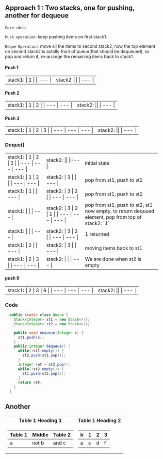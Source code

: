 

## Approach 1 : Two stacks, one for pushing, another for dequeue

`Core idea`: 

`Push operation`: keep pushing items on first stack1.


`Deque Operation`: move all the items to second stack2, now the top element on second stack2 is actally front of queue(that should be dequeued), so pop and return it, re-arrange the remaining items back to stack1.

#### Push 1

<table>
<tr>
<td>
stack1:
| 1 |
| --- |
</td>
<td>
stack2:
||
| --- |
</td>
</tr>
</table>

#### Push 2

<table>
<tr>
<td>
stack1:
| 1 | 2 |
| --- | --- |
</td>
<td>
stack2:
||
| --- |
</td>
</tr>
</table>

#### Push 3

<table>
<tr>
<td>
stack1:
| 1 | 2 | 3 |
| --- | --- | --- |
</td>

<td>
stack2:
||
| --- |
</td>
</tr>
</table>

### Deque()

<table>
<tr>
<td>
stack1:
| 1 | 2 | 3 |
| --- | --- | --- |
</td>
<td>
stack2:
||
|---|
</td>
<td>
initial state
</td>
</tr>

<tr>
<td>
stack1:
| 1 | 2 |
| --- | --- |
</td>
<td>
stack2:
| 3 |
| --- |
</td>
<td>
pop from st1, push to st2
</td>
</tr>

<tr>
<td>
stack1:
| 1 |
| --- |
</td>
<td>
stack2:
| 3 | 2 |
| --- | --- |
</td>
<td>
pop from st1, push to st2
</td>
</tr>

<tr>
<td>
stack1:
| | 
| --- |
</td>

<td>
stack2:
| 3 | 2 | 1 |
| --- | --- | --- |
</td>
<td>
pop from st1, push to st2,
st1 now empty,
to return dequued element, pop from top of stack2: `1`
</td>
</tr>


<tr>
<td>
stack1:
| |
| --- |
</td>
<td>
stack2:
| 3 | 2 |
| --- | --- |
</td>
<td>
1 returned
</td>
</tr>


<tr>
<td>
stack1:
| 2 |
| --- |
</td>
<td>
stack2:
| 3 |
| --- |
</td>
<td>
moving items back to st1
</td>
</tr>

<tr>
<td>
stack1:
| 2 | 3 |
| --- | --- |
</td>

<td>
stack2:
| |
| --- |
</td>
<td>
We are done when st2 is empty
</td>
</tr>

</table>


#### push 9

<table>
<tr>
<td>
stack1:
| 2 | 3 | 9 |
| --- | --- | --- |
</td>
<td>
stack2:
||
| --- |
</td>
</tr>
</table>

### Code

```java
  public static class Queue {
    Stack<Integer> st1 = new Stack<>();
    Stack<Integer> st2 = new Stack<>();

    public void enqueue(Integer x) {
      st1.push(x);
    }
    public Integer dequeue() {
      while(!st1.empty()) {
        st2.push(st1.pop());
      }
      Integer ret = st2.pop();
      while(!st2.empty()) {
        st1.push(st2.pop());
      }
      return ret;
    }
  }
```

## Another

<table>
<tr><th>Table 1 Heading 1 </th><th>Table 1 Heading 2</th></tr>
<tr><td>

|Table 1| Middle | Table 2|
|--|--|--|
|a| not b|and c |

</td><td>

|b|1|2|3| 
|--|--|--|--|
|a|s|d|f|

</td></tr> </table>
